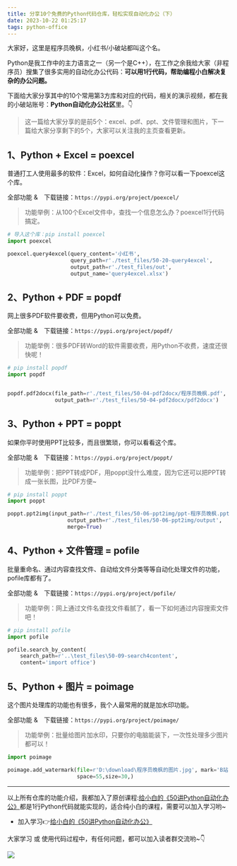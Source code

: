 ```yaml
---
title: 分享10个免费的Python代码仓库，轻松实现自动化办公（下）
date: 2023-10-22 01:25:17
tags: python-office
---
```




大家好，这里是程序员晚枫，小红书/小破站都叫这个名。

Python是我工作中的主力语言之一（另一个是C++），在工作之余我给大家（非程序员）搜集了很多实用的自动化办公代码：**可以用1行代码，帮助编程小白解决复杂的办公问题。**

下面给大家分享其中的10个常用第3方库和对应的代码，相关的演示视频，都在我的小破站账号：**Python自动化办公社区**里。👇

> 这一篇给大家分享的是前5个：excel、pdf、ppt、文件管理和图片，下一篇给大家分享剩下的5个，大家可以关注我的主页查看更新。

## 1、Python + Excel = poexcel

普通打工人使用最多的软件：Excel，如何自动化操作？你可以看一下poexcel这个库。

全部功能 &　下载链接：``https://pypi.org/project/poexcel/``


> 功能举例：从100个Excel文件中，查找一个信息怎么办？poexcel1行代码搞定。
```python
# 导入这个库：pip install poexcel
import poexcel

poexcel.query4excel(query_content='小红书',
                    query_path=r'./test_files/50-20-query4excel',
                    output_path=r'./test_files/out',
                    output_name='query4excel.xlsx')

```


## 2、Python + PDF = popdf

网上很多PDF软件要收费，但用Python可以免费。

全部功能 &　下载链接：``https://pypi.org/project/popdf/``


> 功能举例：很多PDF转Word的软件需要收费，用Python不收费，速度还很快呢！

```python
# pip install popdf
import popdf


popdf.pdf2docx(file_path=r'./test_files/50-04-pdf2docx/程序员晚枫.pdf',
               output_path=r'./test_files/50-04-pdf2docx/pdf2docx')

```


## 3、Python + PPT = poppt

如果你平时使用PPT比较多，而且很繁琐，你可以看看这个库。

全部功能 &　下载链接：``https://pypi.org/project/poppt/``


> 功能举例：把PPT转成PDF，用poppt没什么难度，因为它还可以把PPT转成一张长图，比PDF方便~

```python
# pip install poppt
import poppt

poppt.ppt2img(input_path=r'./test_files/50-06-ppt2img/ppt-程序员晚枫.pptx',
                   output_path=r'./test_files/50-06-ppt2img/output',
                   merge=True)
```


## 4、Python + 文件管理 = pofile

批量重命名、通过内容查找文件、自动给文件分类等等自动化处理文件的功能，pofile库都有了。

全部功能 &　下载链接：``https://pypi.org/project/pofile/``


> 功能举例：网上通过文件名查找文件看腻了，看一下如何通过内容搜索文件吧！


```python
# pip install pofile
import pofile

pofile.search_by_content(
    search_path=r'..\test_files\50-09-search4content',
    content='import office')
```


## 5、Python + 图片 = poimage

这个图片处理库的功能也有很多，我个人最常用的就是加水印功能。

全部功能 &　下载链接：``https://pypi.org/project/poimage/``


> 功能举例：批量给图片加水印，只要你的电脑能装下，一次性处理多少图片都可以！


```python
import poimage

poimage.add_watermark(file=r'D:\download\程序员晚枫的图片.jpg', mark='B站：程序员晚枫', output_path=r'mark_img',color='#000000',opacity=0.04,
                      space=55,size=30,)
```




-------

以上所有仓库的功能介绍，我都加入了原创课程:[给小白的《50讲Python自动化办公》](https://mp.weixin.qq.com/s/VH93du82QMuPz_1V3c5a6w)都是1行Python代码就能实现的，适合纯小白的课程，需要可以加入学习哟~

- 加入学习👉[给小白的《50讲Python自动化办公》](https://mp.weixin.qq.com/s/VH93du82QMuPz_1V3c5a6w)

大家学习 或 使用代码过程中，有任何问题，都可以加入读者群交流哟~👇


![](https://python-office-1300615378.cos.ap-chongqing.myqcloud.com/0816.jpg)
